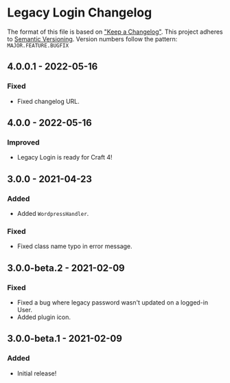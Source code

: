 # Legacy Login Changelog

The format of this file is based on ["Keep a Changelog"](http://keepachangelog.com/). This project adheres to [Semantic Versioning](http://semver.org/). Version numbers follow the pattern: `MAJOR.FEATURE.BUGFIX`


## 4.0.0.1 - 2022-05-16

### Fixed

- Fixed changelog URL.


## 4.0.0 - 2022-05-16

### Improved

- Legacy Login is ready for Craft 4!


## 3.0.0 - 2021-04-23

### Added

- Added `WordpressHandler`.

### Fixed

- Fixed class name typo in error message.


## 3.0.0-beta.2 - 2021-02-09

### Fixed

- Fixed a bug where legacy password wasn't updated on a logged-in User.
- Added plugin icon.


## 3.0.0-beta.1 - 2021-02-09

### Added

- Initial release!
